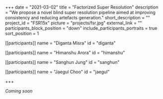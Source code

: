 +++
date = "2021-03-02"
title = "Factorized Super Resolution"
description = "We propose a novel blind super resolution pipeline aimed at improving consistency and reducing artefacts generation."
short_description = ""
project_id = "FSR15x"
picture = "projects/fsr.jpg"
external_link = ""
participants_block_position = "down"
include_participants_portraits = true
sort_position = 1

[[participants]]
    name = "Diganta Misra"
    id = "diganta"

[[participants]]
    name = "Himanshu Arora"
    id = "himanshu"

[[participants]]
    name = "Sanghun Jung"
    id = "sanghun"

[[participants]]
    name = "Jaegul Choo"
    id = "jaegul"

+++

*Coming soon*